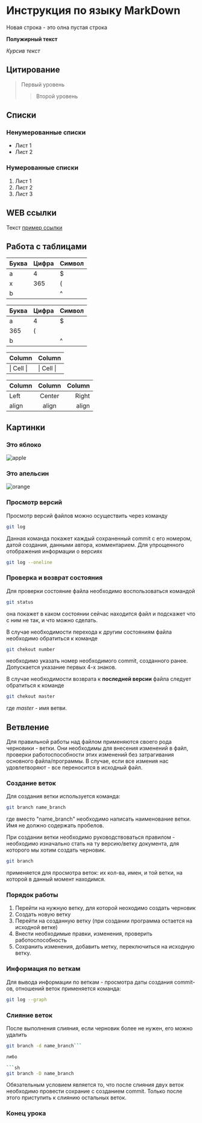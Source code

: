 # Инструкция по языку MarkDown

Новая строка - это олна пустая строка

**Полужирный текст**

*Курсив текст*

## Цитирование
> Первый уровень
>> Второй уровень

## Списки
### Ненумерованные списки
* Лист 1
* Лист 2
### Нумерованные списки
1. Лист 1
2. Лист 2
3. Лист 3

## WEB ссылки
Текст [пример ссылки](http.example.com "Всплывающая подсказка")

## Работа с таблицами

Буква | Цифра | Символ
------ | ------|----------
a      | 4     | $
x      | 365    | (
b      |       | ^  

Буква|Цифра|Символ
---|---|---
a|4|$
 |365|(
b| |^  

Column | Column
------ | ------
\| Cell \|| \| Cell \|  


Column | Column | Column
:----- | :----: | -----:
Left   | Center | Right
align  | align  | align

## Картинки

### Это яблоко

![apple](apple.jpg)

### Это апельсин

![orange](orange.png)
### Просмотр версий
Просмотр версий файлов можно осуществить через команду 
```sh
git log
```
Данная команда покажет каждый сохраненный commit с его номером, датой создания, данными автора, комментарием.
Для упрощенного отображения информации о версиях 
```sh
git log --oneline
```
### Проверка и возврат состояния
Для проверки состояние файла необходимо воспользоваться командой 
```sh
git status
```
она покажет в каком состоянии сейчас находится файл и подскажет что с ним не так, и что можно сделать.

В случае необходимости перехода к другим состояниям файла необходимо обратиться к команде 
```sh
git chekout number
```
необходимо указать номер необходимого commit, созданного ранее. Допускается указание первых 4-х знаков.

В случае необходимости возврата к **последней версии** файла следует обратиться к команде 
```sh
git chekout master
```
где *master* - имя ветви.

## Ветвление 

Для правильной работы над файлом применяются своего рода черновики - ветки. Они необходимы для внесения изменений в файл, проверки работоспособности этих изменений без затрагивания основного файла/программы. В случае, если все измения нас удовлетворяют - все переносится в исходный файл.

### Создание веток

Для создания ветки используется команда:
```sh
git branch name_branch
```
где вместо "name_branch" необходимо написать наименование ветки. Имя не должно содержать пробелов.

При создании ветки необходимо руководствоваться правилом - необходимо изначально стать на ту версию/ветку документа, для которого мы хотим создать черновик. 

```sh
git branch
```
применяется для просмотра веток: их кол-ва, имен, и той ветки, на которой в данный момент находимся.

### Порядок работы
1. Перейти на нужную ветку, для которой неоходимо создать черновик
2. Создать новую ветку
3. Перейти на созданную ветку (при создании программа остается на исходной ветке)
4. Внести необходимые правки, изменения, проверить работоспособность
5. Сохранить изменения, добавить метку, переключиться на исходную ветку.

### Информация по веткам 

Для вывода информации по веткам - просмотра даты создания commit-ов, отношений веток применяется команда:
```sh
git log --graph
```

### Слияние веток

 После выполнения слияния, если черновик более не нужен, его можно удалить
 ```sh
 git branch -d name_branch```

 либо 

 ```sh
 git branch -D name_branch
 ```
 
 Обязательным условием является то, что после слияния двух веток необходимо провести сохрание с созданием commit. Только после этого приступить к слиянию остальных веток.

 ### Конец урока